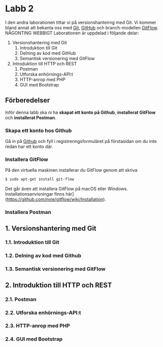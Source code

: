 # Labb 2
I den andra laborationen tittar vi på versionshanteirng med Git. Vi kommer bland annat att bekanta oss med [Git](https://git-scm.com/), [GitHub](https://github.com) och branch-modellen [GitFlow](http://nvie.com/posts/a-successful-git-branching-model/). NÅGONTING WEBBIGT Laborationen är uppdelad i följande delar:

1. Versionshantering med Git
	1. Introduktion till Git
	2. Delning av kod med GitHub
	3. Semantisk versionering med GitFlow
2. Introduktion till HTTP och REST
	1. Postman
	2. Utforska enhörnings-API:t
	3. HTTP-anrop med PHP
	4. GUI med Bootstrap

## Förberedelser
Inför denna labb ska ni ha **skapat ett konto på Github**, **installerat GitFlow** och **installerat Postman**.

### Skapa ett konto hos Github

Gå in på [Github](https://github.com/) och fyll i registreringsformuläret på förstasidan om du inte redan har ett konto där.

### Installera GitFlow

På den virtuella maskinen installerar du GitFlow genom att skriva

```bash
$ sudo apt-get install git-flow
```

Det går även att installera GitFlow på macOS eller Windows. Installationsanvisningar finns här](https://github.com/nvie/gitflow/wiki/Installation).

### Installera Postman

## 1. Versionshantering med Git

### 1.1. Introduktion till Git

### 1.2. Delning av kod med Github

### 1.3. Semantisk versionering med GitFlow

## 2. Introduktion till HTTP och REST

### 2.1. Postman

### 2.2. Utforska enhörnings-API:t

### 2.3. HTTP-anrop med PHP

### 2.4. GUI med Bootstrap